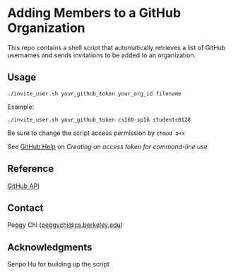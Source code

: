 # Adding Members to a GitHub Organization

This repo contains a shell script that automatically retrieves a list of GitHub usernames and sends invitations to be added to an organization.

## Usage

```
./invite_user.sh your_github_token your_org_id filename
```

Example:

```
./invite_user.sh your_github_token cs160-sp16 students0128
```

Be sure to change the script access permission by `chmod a+x`

See [GitHub Help](https://help.github.com/articles/creating-an-access-token-for-command-line-use/) on _Creating an access token for command-line use_

## Reference

[GitHub API](https://developer.github.com/v3/)

## Contact

Peggy Chi (peggychi@cs.berkeley.edu)

## Acknowledgments

Senpo Hu for building up the script
